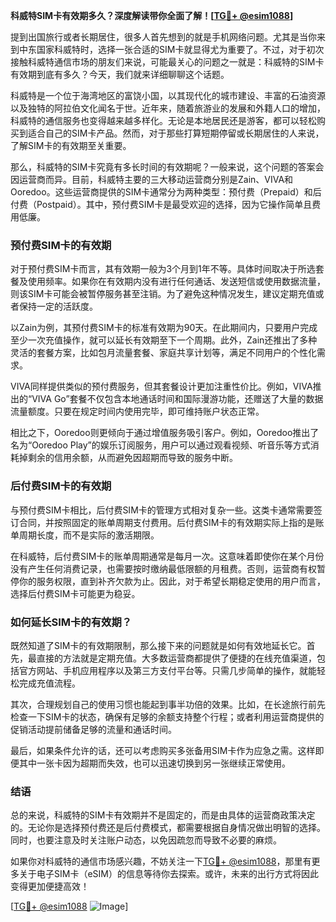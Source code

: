 **科威特SIM卡有效期多久？深度解读带你全面了解！[[TG💪+ @esim1088](https://t.me/s/esim1088)]**

提到出国旅行或者长期居住，很多人首先想到的就是手机网络问题。尤其是当你来到中东国家科威特时，选择一张合适的SIM卡就显得尤为重要了。不过，对于初次接触科威特通信市场的朋友们来说，可能最关心的问题之一就是：科威特的SIM卡有效期到底有多久？今天，我们就来详细聊聊这个话题。

科威特是一个位于海湾地区的富饶小国，以其现代化的城市建设、丰富的石油资源以及独特的阿拉伯文化闻名于世。近年来，随着旅游业的发展和外籍人口的增加，科威特的通信服务也变得越来越多样化。无论是本地居民还是游客，都可以轻松购买到适合自己的SIM卡产品。然而，对于那些打算短期停留或长期居住的人来说，了解SIM卡的有效期至关重要。

那么，科威特的SIM卡究竟有多长时间的有效期呢？一般来说，这个问题的答案会因运营商而异。目前，科威特主要的三大移动运营商分别是Zain、VIVA和Ooredoo。这些运营商提供的SIM卡通常分为两种类型：预付费（Prepaid）和后付费（Postpaid）。其中，预付费SIM卡是最受欢迎的选择，因为它操作简单且费用低廉。

### 预付费SIM卡的有效期

对于预付费SIM卡而言，其有效期一般为3个月到1年不等。具体时间取决于所选套餐及使用频率。如果你在有效期内没有进行任何通话、发送短信或使用数据流量，则该SIM卡可能会被暂停服务甚至注销。为了避免这种情况发生，建议定期充值或者保持一定的活跃度。

以Zain为例，其预付费SIM卡的标准有效期为90天。在此期间内，只要用户完成至少一次充值操作，就可以延长有效期至下一个周期。此外，Zain还推出了多种灵活的套餐方案，比如包月流量套餐、家庭共享计划等，满足不同用户的个性化需求。

VIVA同样提供类似的预付费服务，但其套餐设计更加注重性价比。例如，VIVA推出的“VIVA Go”套餐不仅包含本地通话时间和国际漫游功能，还赠送了大量的数据流量额度。只要在规定时间内使用完毕，即可维持账户状态正常。

相比之下，Ooredoo则更倾向于通过增值服务吸引客户。例如，Ooredoo推出了名为“Ooredoo Play”的娱乐订阅服务，用户可以通过观看视频、听音乐等方式消耗掉剩余的信用余额，从而避免因超期而导致的服务中断。

### 后付费SIM卡的有效期

与预付费SIM卡相比，后付费SIM卡的管理方式相对复杂一些。这类卡通常需要签订合同，并按照固定的账单周期支付费用。后付费SIM卡的有效期实际上指的是账单周期长度，而不是实际的激活期限。

在科威特，后付费SIM卡的账单周期通常是每月一次。这意味着即使你在某个月份没有产生任何消费记录，也需要按时缴纳最低限额的月租费。否则，运营商有权暂停你的服务权限，直到补齐欠款为止。因此，对于希望长期稳定使用的用户而言，选择后付费SIM卡可能更为稳妥。

### 如何延长SIM卡的有效期？

既然知道了SIM卡的有效期限制，那么接下来的问题就是如何有效地延长它。首先，最直接的方法就是定期充值。大多数运营商都提供了便捷的在线充值渠道，包括官方网站、手机应用程序以及第三方支付平台等。只需几步简单的操作，就能轻松完成充值流程。

其次，合理规划自己的使用习惯也能起到事半功倍的效果。比如，在长途旅行前先检查一下SIM卡的状态，确保有足够的余额支持整个行程；或者利用运营商提供的促销活动提前储备足够的流量和通话时间。

最后，如果条件允许的话，还可以考虑购买多张备用SIM卡作为应急之需。这样即便其中一张卡因为超期而失效，也可以迅速切换到另一张继续正常使用。

### 结语

总的来说，科威特的SIM卡有效期并不是固定的，而是由具体的运营商政策决定的。无论你是选择预付费还是后付费模式，都需要根据自身情况做出明智的选择。同时，也要注意及时关注账户动态，以免因疏忽而导致不必要的麻烦。

如果你对科威特的通信市场感兴趣，不妨关注一下[TG💪+ @esim1088](https://t.me/s/esim1088)，那里有更多关于电子SIM卡（eSIM）的信息等待你去探索。或许，未来的出行方式将因此变得更加便捷高效！

[[TG💪+ @esim1088](https://t.me/s/esim1088) ![Image](https://i.postimg.cc/4NQfJmqS/Snipaste-2025-05-13-00-14-12.png)]